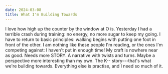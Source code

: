```yaml
---
date: 2024-03-08
title: What I'm Building Towards
---
```


I love how high up the counter by the window at O is. Yesterday I had a terrible crash during training: no energy, no more sugar to keep my going. I have to return to basic principles: walking begins with putting one foot in front of the other. I am nothing like these people I'm reading, or the ones I'm competing against: I haven't put in enough time! My craft is nowhere near as good. Needs more STORY. A narrative with twists and turns. Maybe a perspective more interesting than my own. The K-- story---that's what we're building towards. Everything else is practise, and I need so much of it.
